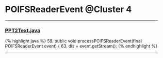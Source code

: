 # POIFSReaderEvent @Cluster 4

***

### [PPT2Text.java](https://searchcode.com/codesearch/view/126168426/)
{% highlight java %}
58. public void processPOIFSReaderEvent(final POIFSReaderEvent event) {
63.     dis = event.getStream();
{% endhighlight %}

***

